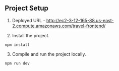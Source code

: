 ## Project Setup

1. Deployed URL - http://ec2-3-12-165-88.us-east-2.compute.amazonaws.com/travel-frontend/

2. Install the project.

```
npm install
```

3. Compile and run the project locally.

```
npm run dev
```
